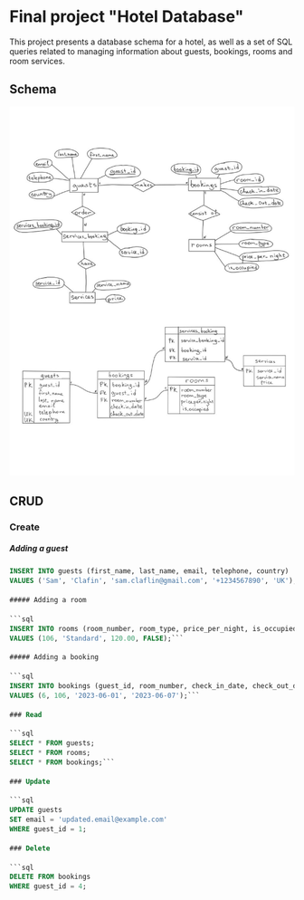 # Final project "Hotel Database"

This project presents a database schema for a hotel, as well as a set of SQL queries related to managing information about guests, bookings, rooms and room services.

## Schema

![Database schema in entity-relation notation and Chen notation](./hotel_db_schema.jpg)

## CRUD 
### Create
##### Adding a guest

```sql
INSERT INTO guests (first_name, last_name, email, telephone, country)
VALUES ('Sam', 'Clafin', 'sam.claflin@gmail.com', '+1234567890', 'UK');```

##### Adding a room

```sql
INSERT INTO rooms (room_number, room_type, price_per_night, is_occupied)
VALUES (106, 'Standard', 120.00, FALSE);```

##### Adding a booking

```sql
INSERT INTO bookings (guest_id, room_number, check_in_date, check_out_date)
VALUES (6, 106, '2023-06-01', '2023-06-07');```

### Read

```sql
SELECT * FROM guests;
SELECT * FROM rooms;
SELECT * FROM bookings;```

### Update

```sql
UPDATE guests
SET email = 'updated.email@example.com'
WHERE guest_id = 1;

### Delete

```sql
DELETE FROM bookings
WHERE guest_id = 4;
